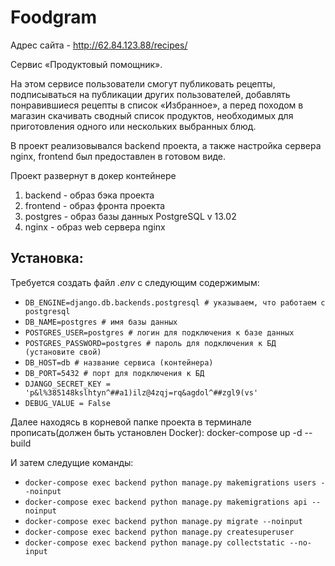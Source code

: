 # Foodgram
Адрес сайта - http://62.84.123.88/recipes/

Сервис «Продуктовый помощник».

На этом сервисе пользователи смогут публиковать рецепты, подписываться на публикации других пользователей, добавлять понравившиеся рецепты в список «Избранное», а перед походом в магазин скачивать сводный список продуктов, необходимых для приготовления одного или нескольких выбранных блюд.

В проект реализовывался backend проекта, а также настройка сервера nginx, frontend был предоставлен в готовом виде.

Проект развернут в докер контейнере 

1. backend - образ бэка проекта
2. frontend - образ фронта проекта
3. postgres - образ базы данных PostgreSQL v 13.02
3. nginx - образ web сервера nginx

## Установка:
Требуется создать файл _.env_ с следующим содержимым:
- ```DB_ENGINE=django.db.backends.postgresql # указываем, что работаем с postgresql```
- ```DB_NAME=postgres # имя базы данных```
- ```POSTGRES_USER=postgres # логин для подключения к базе данных```
- ```POSTGRES_PASSWORD=postgres # пароль для подключения к БД (установите свой)```
- ```DB_HOST=db # название сервиса (контейнера)```
- ```DB_PORT=5432 # порт для подключения к БД ```
- ```DJANGO_SECRET_KEY = 'p&l%385148kslhtyn^##a1)ilz@4zqj=rq&agdol^##zgl9(vs'```
- ```DEBUG_VALUE = False```

Далее находясь в корневой папке проекта в терминале прописать(должен быть установлен Docker):
docker-compose up -d --build

И затем следущие команды:
- ```docker-compose exec backend python manage.py makemigrations users --noinput```
- ```docker-compose exec backend python manage.py makemigrations api --noinput```
- ```docker-compose exec backend python manage.py migrate --noinput```
- ```docker-compose exec backend python manage.py createsuperuser```
- ```docker-compose exec backend python manage.py collectstatic --no-input```

